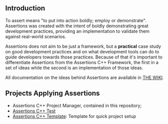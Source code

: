 ## Introduction

To assert means "to put into action boldly; employ or demonstrate". Assertions was created with the intent of boldly demonstrating great development practices, providing an implementation to validate them against real-world scenarios.

Assertions does not aim to be just a framework, but a __practical__ case study on good development practices and on what development tools can do to guide developers towards those practices. Because of that it's important to differentiate Assertions from the Assertions C++ Framework, the first in a set of ideas while the second is an implementation of those ideas.

All documentation on the ideas behind Assertions are available in [THE WIKI](https://github.com/rockerbacon/assertions/wiki).

## Projects Applying Assertions

* Assertions C++ Project Manager, contained in this repository;
* [Assertions C++ Test](https://github.com/rockerbacon/assertions-test)
* [Assertions C++ Template](https://github.com/rockerbacon/assertions-template): Template for quick project setup
